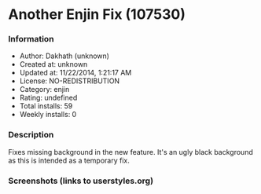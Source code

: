 # Another Enjin Fix (107530)

### Information
- Author: Dakhath (unknown)
- Created at: unknown
- Updated at: 11/22/2014, 1:21:17 AM
- License: NO-REDISTRIBUTION
- Category: enjin
- Rating: undefined
- Total installs: 59
- Weekly installs: 0


### Description
Fixes missing background in the new feature. It's an ugly black background as this is intended as a temporary fix.


### Screenshots (links to userstyles.org)



